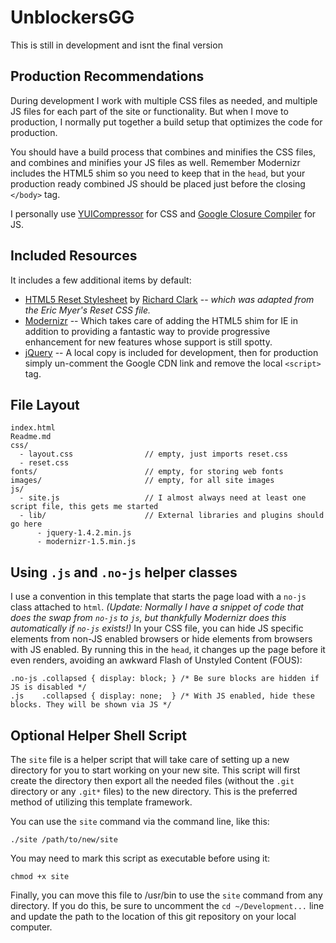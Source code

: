 # UnblockersGG

This is still in development and isnt the final version

## Production Recommendations

During development I work with multiple CSS files as needed, and multiple JS files for each part of the site or functionality. But when I move to production, I normally put together a build setup that optimizes the code for production.

You should have a build process that combines and minifies the CSS files, and combines and minifies your JS files as well. Remember Modernizr includes the HTML5 shim so you need to keep that in the `head`, but your production ready combined JS should be placed just before the closing `</body>` tag. 

I personally use [YUICompressor](http://developer.yahoo.com/yui/compressor/) for CSS and [Google Closure Compiler](http://code.google.com/closure/compiler/) for JS.

## Included Resources

It includes a few additional items by default:

* [HTML5 Reset Stylesheet](http://html5doctor.com/html-5-reset-stylesheet/) by [Richard Clark](http://richclarkdesign.com/) -- *which was adapted from the Eric Myer's Reset CSS file.*
* [Modernizr](http://modernizr.com) -- Which takes care of adding the HTML5 shim for IE in addition to providing a fantastic way to provide progressive enhancement for new features whose support is still spotty. 
* [jQuery](http://jquery.com) -- A local copy is included for development, then for production simply un-comment the Google CDN link and remove the local `<script>` tag.
  
## File Layout

    index.html
    Readme.md                     
    css/  
      - layout.css                // empty, just imports reset.css
      - reset.css
    fonts/                        // empty, for storing web fonts
    images/                       // empty, for all site images
    js/
      - site.js                   // I almost always need at least one script file, this gets me started
      - lib/                      // External libraries and plugins should go here
          - jquery-1.4.2.min.js
          - modernizr-1.5.min.js

## Using `.js` and `.no-js` helper classes

I use a convention in this template that starts the page load with a `no-js` class attached to `html`. *(Update: Normally I have a snippet of code that does the swap from `no-js` to `js`, but thankfully Modernizr does this automatically if `no-js` exists!)* In your CSS file, you can hide JS specific elements from non-JS enabled browsers or hide elements from browsers with JS enabled. By running this in the `head`, it changes up the page before it even renders, avoiding an awkward Flash of Unstyled Content (FOUS):

    .no-js .collapsed { display: block; } /* Be sure blocks are hidden if JS is disabled */
    .js    .collapsed { display: none;  } /* With JS enabled, hide these blocks. They will be shown via JS */
    

## Optional Helper Shell Script

The `site` file is a helper script that will take care of setting up a new directory for you to start working on your new site. This script will first create the directory then export all the needed files (without the `.git` directory or any `.git*` files) to the new directory. This is the preferred method of utilizing this template framework.

You can use the `site` command via the command line, like this:

    ./site /path/to/new/site

You may need to mark this script as executable before using it:

    chmod +x site

Finally, you can move this file to /usr/bin to use the `site` command from any directory. If you do this, be sure to uncomment the `cd ~/Development...` line and update the path to the location of this git repository on your local computer.

